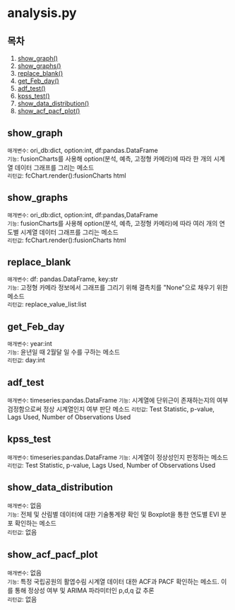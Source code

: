# analysis.py

## 목차

1. [show_graph()](#show_graph)
2. [show_graphs()](#show_graphs)
3. [replace_blank()](#replace_blank)
4. [get_Feb_day()](#get_Feb_day)
5. [adf_test()](#adf_test)
6. [kpss_test()](#kpss_test)
7. [show_data_distribution()](#show_data_distribution)
8. [show_acf_pacf_plot()](#show_acf_pacf_plot)

## show_graph

`매개변수`: ori_db:dict, option:int, df:pandas.DataFrame   
`기능`: fusionCharts를 사용해 option(분석, 예측, 고정형 카메라)에 따라 한 개의 시계열 데이터 그래프를 그리는 메소드   
`리턴값`: fcChart.render():fusionCharts html   

## show_graphs

`매개변수`: ori_db:dict, option:int, df:pandas,DataFrame    
`기능`: fusionCharts를 사용해 option(분석, 예측, 고정형 카메라)에 따라 여러 개의 연도별 시계열 데이터 그래프를 그리는 메소드    
`리턴값`: fcChart.render():fusionCharts html   

## replace_blank

`매개변수`: df: pandas.DataFrame, key:str   
`기능`: 고정형 카메라 정보에서 그래프를 그리기 위해 결측치를 "None"으로 채우기 위한 메소드   
`리턴값`: replace_value_list:list   

## get_Feb_day

`매개변수`: year:int   
`기능`: 윤년일 때 2월달 일 수를 구하는 메소드   
`리턴값`: day:int   

## adf_test

`매개변수`: timeseries:pandas.DataFrame 
`기능`: 시계열에 단위근이 존재하는지의 여부 검정함으로써 정상 시계열인지 여부 판단 메소드
`리턴값`: Test Statistic, p-value, Lags Used, Number of Observations Used

## kpss_test

`매개변수`: timeseries:pandas.DataFrame
`기능`:  시계열이 정상성인지 판정하는 메소드
`리턴값`: Test Statistic, p-value, Lags Used, Number of Observations Used

## show_data_distribution

`매개변수`: 없음     
`기능`: 전체 및 산림별 데이터에 대한 기술통계량 확인 및 Boxplot을 통한 연도별 EVI 분포 확인하는 메소드  
`리턴값`: 없음  

## show_acf_pacf_plot

`매개변수`: 없음   
`기능`: 특정 국립공원의 활엽수림 시계열 데이터 대한 ACF과 PACF 확인하는 메소드. 이를 통해 정상성 여부 및 ARIMA 파라미터인 p,d,q 값 추론   
`리턴값`: 없음  
